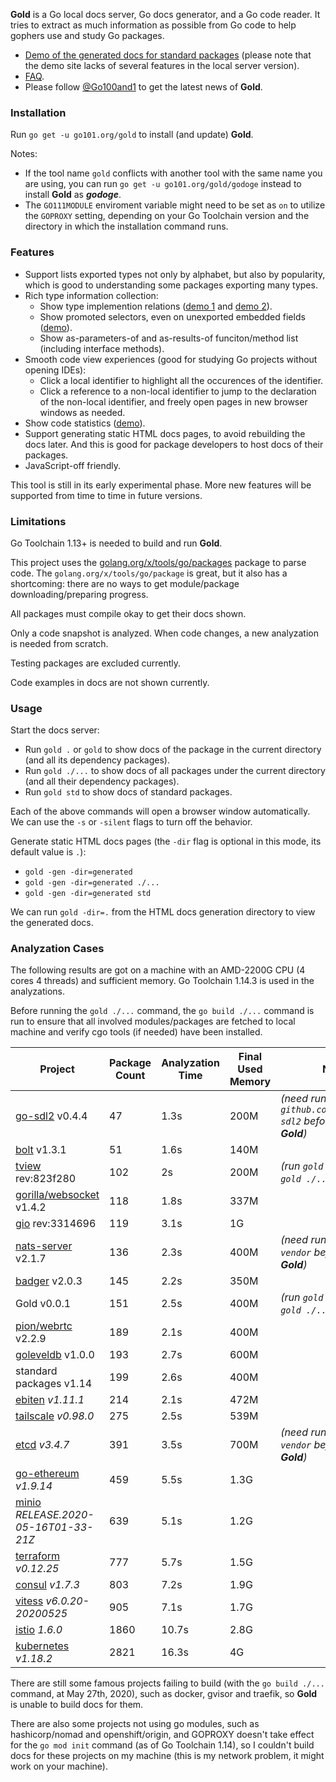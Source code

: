 **Gold** is a Go local docs server, Go docs generator, and a Go code reader.
It tries to extract as much information as possible from Go code to help gophers use and study Go packages.

* [Demo of the generated docs for standard packages](https://docs.go101.org/index.html)
  (please note that the demo site lacks of several features in the local server version).
* [FAQ](https://go101.org/article/tool-gold.html#faq).
* Please follow [@Go100and1](https://twitter.com/go100and1) to get the latest news of **Gold**.

### Installation

Run `go get -u go101.org/gold` to install (and update) **Gold**.

Notes:
* If the tool name `gold` conflicts with another tool with the same name you are using,
you can run `go get -u go101.org/gold/godoge` instead to install **Gold** as _**godoge**_.
* The `GO111MODULE` enviroment variable might need to be set as `on` to utilize the `GOPROXY` setting,
depending on your Go Toolchain version and the directory in which the installation command runs.

### Features

* Support lists exported types not only by alphabet, but also by popularity, which is good to understanding some packages exporting many types.
* Rich type information collection:
  * Show type implemention relations ([demo 1](https://docs.go101.org/pkg/go/ast.html#name-Node) and [demo 2](https://docs.go101.org/pkg/bytes.html#name-Buffer)).
  * Show promoted selectors, even on unexported embedded fields ([demo](https://docs.go101.org/pkg:archive/zip#name-File)).
  * Show as-parameters-of and as-results-of funciton/method list (including interface methods).
* Smooth code view experiences (good for studying Go projects without opening IDEs):
  * Click a local identifier to highlight all the occurences of the identifier.
  * Click a reference to a non-local identifier to jump to the declaration of the non-local identifier, 
    and freely open pages in new browser windows as needed.
* Show code statistics ([demo](https://docs.go101.org/statistics.html)).
* Support generating static HTML docs pages, to avoid rebuilding the docs later.
  And this is good for package developers to host docs of their packages.
* JavaScript-off friendly.

This tool is still in its early experimental phase. More new features will be supported from time to time in future versions.

### Limitations

Go Toolchain 1.13+ is needed to build and run **Gold**.

This project uses the [golang.org/x/tools/go/packages](https://pkg.go.dev/golang.org/x/tools/go/packages) package to parse code. The `golang.org/x/tools/go/package` is great, but it also has a shortcoming: there are no ways to get module/package downloading/preparing progress.

All packages must compile okay to get their docs shown.

Only a code snapshot is analyzed. When code changes, a new analyzation is needed from scratch.

Testing packages are excluded currently.

Code examples in docs are not shown currently.

### Usage

Start the docs server:
* Run `gold .` or `gold` to show docs of the package in the current directory (and all its dependency packages).
* Run `gold ./...` to show docs of all packages under the current directory (and all their dependency packages).
* Run `gold std` to show docs of standard packages.

Each of the above commands will open a browser window automatically.
We can use the `-s` or `-silent` flags to turn off the behavior.

Generate static HTML docs pages (the `-dir` flag is optional in this mode, its default value is `.`):
* `gold -gen -dir=generated`
* `gold -gen -dir=generated ./...`
* `gold -gen -dir=generated std`

We can run `gold -dir=.` from the HTML docs generation directory to view the generated docs.

### Analyzation Cases

The following results are got on a machine with an AMD-2200G CPU (4 cores 4 threads) and sufficient memory.
Go Toolchain 1.14.3 is used in the analyzations.

Before running the `gold ./...` command, the `go build ./...` command is run to ensure that
all involved modules/packages are fetched to local machine and verify cgo tools (if needed) have been installed.

| Project  | Package Count | Analyzation Time | Final Used Memory | Notes |
| ------------- | ------------- | ------------- | ------------- | ------------- |
| [go-sdl2](https://github.com/veandco/go-sdl2) v0.4.4 | 47 | 1.3s | 200M | _(need run `go mod init github.com/veandco/go-sdl2` before running **Gold**)_ |
| [bolt](https://github.com/boltdb/bolt) v1.3.1 | 51 | 1.6s | 140M | |
| [tview](https://github.com/rivo/tview) rev:823f280 | 102 | 2s | 200M | _(run `gold .` instead of `gold ./...`)_ |
| [gorilla/websocket](https://github.com/gorilla/websocket) v1.4.2 | 118 | 1.8s | 337M | |
| [gio](https://git.sr.ht/~eliasnaur/gio) rev:3314696 | 119 | 3.1s | 1G | |
| [nats-server](https://github.com/nats-io/nats-server) v2.1.7 | 136 | 2.3s | 400M | _(need run `go mod vendor` before running **Gold**)_ |
| [badger](https://github.com/dgraph-io/badger) v2.0.3 | 145 | 2.2s | 350M | |
| Gold v0.0.1 | 151 | 2.5s | 400M | _(run `gold .` instead of `gold ./...`)_ |
| [pion/webrtc](https://github.com/pion/webrtc) v2.2.9 | 189 | 2.1s | 400M | |
| [goleveldb](https://github.com/syndtr/goleveldb) v1.0.0 | 193 | 2.7s | 600M | |
| standard packages v1.14 | 199 | 2.6s | 400M | |
| [ebiten](https://github.com/hajimehoshi/ebiten) _v1.11.1_ | 214 | 2.1s | 472M | |
| [tailscale](https://github.com/tailscale/tailscale) _v0.98.0_ | 275 | 2.5s | 539M | |
| [etcd](https://github.com/etcd-io/etcd) _v3.4.7_ | 391 | 3.5s | 700M | _(need run `go mod vendor` before running **Gold**)_ |
| [go-ethereum](https://github.com/ethereum/go-ethereum) _v1.9.14_ | 459 | 5.5s | 1.3G | |
| [minio](https://github.com/minio/minio) _RELEASE.2020-05-16T01-33-21Z_ | 639 | 5.1s | 1.2G | |
| [terraform](https://github.com/hashicorp/terraform) _v0.12.25_ | 777 | 5.7s | 1.5G | |
| [consul](https://github.com/hashicorp/consul) _v1.7.3_ | 803 | 7.2s | 1.9G | |
| [vitess](https://github.com/vitessio/vitess) _v6.0.20-20200525_ | 905 | 7.1s | 1.7G | |
| [istio](https://github.com/istio/istio) _1.6.0_ | 1860 | 10.7s | 2.8G | |
| [kubernetes](https://github.com/kubernetes/kubernetes) _v1.18.2_ | 2821 | 16.3s | 4G | |

There are still some famous projects failing to build (with the `go build ./...` command, at May 27th, 2020), such as docker, gvisor and traefik, so **Gold** is unable to build docs for them.

There are also some projects not using go modules, such as hashicorp/nomad and openshift/origin, and GOPROXY doesn't take effect for the `go mod init` command (as of Go Toolchain 1.14), so I couldn't build docs for these projects on my machine (this is my network problem, it might work on your machine).

